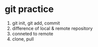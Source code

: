 # git practice

1. git init, git add, commit
2. difference of local & remote repository
3. conneted to remote
4. clone, pull 